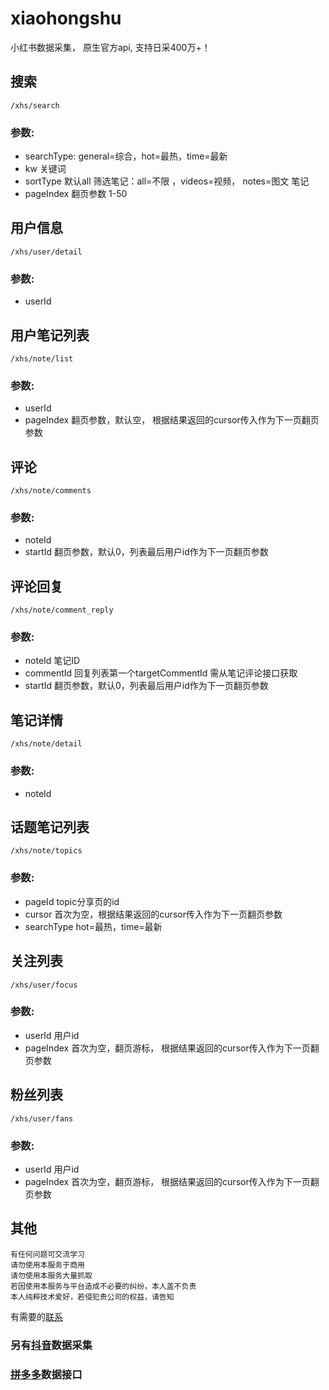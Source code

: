# xiaohongshu
小红书数据采集， 原生官方api, 支持日采400万+！

 
## 搜索
```
/xhs/search
```
### 参数:
- searchType: general=综合，hot=最热，time=最新
- kw 关键词
- sortType  默认all	筛选笔记：all=不限 ，videos=视频， notes=图文 笔记 
- pageIndex 翻页参数 1-50

## 用户信息
```
/xhs/user/detail
```
### 参数:
- userId

## 用户笔记列表
```
/xhs/note/list
```
### 参数:
- userId
- pageIndex 翻页参数，默认空， 根据结果返回的cursor传入作为下一页翻页参数

## 评论
```
/xhs/note/comments
```
### 参数:
- noteId
- startId 翻页参数，默认0，列表最后用户id作为下一页翻页参数

## 评论回复
```
/xhs/note/comment_reply
```
### 参数:
- noteId 笔记ID
- commentId 回复列表第一个targetCommentId 需从笔记评论接口获取
- startId 翻页参数，默认0，列表最后用户id作为下一页翻页参数


## 笔记详情
```
/xhs/note/detail
```
### 参数:
- noteId

## 话题笔记列表
```
/xhs/note/topics
```
### 参数:
- pageId topic分享页的id
- cursor 首次为空，根据结果返回的cursor传入作为下一页翻页参数
- searchType hot=最热，time=最新


## 关注列表
```
/xhs/user/focus
```
### 参数:
- userId 用户id
- pageIndex 首次为空，翻页游标， 根据结果返回的cursor传入作为下一页翻页参数


## 粉丝列表
```
/xhs/user/fans
```
### 参数:
- userId 用户id
- pageIndex 首次为空，翻页游标， 根据结果返回的cursor传入作为下一页翻页参数


## 其他


```
有任何问题可交流学习  
请勿使用本服务于商用   
请勿使用本服务大量抓取   
若因使用本服务与平台造成不必要的纠纷，本人盖不负责  
本人纯粹技术爱好，若侵犯贵公司的权益，请告知  
```

有需要的[联系](https://qr.api.cli.im/newqr/create?data=https%253A%252F%252Fqm.qq.com%252Fcgi-bin%252Fqm%252Fqr%253Fk%253DgsXU_14bQsI8BdSevrFzHU7vIYnRCnFQ%2526noverify%253D0&level=H&transparent=false&bgcolor=%23FFFFFF&forecolor=%23000000&blockpixel=12&marginblock=1&logourl=&logoshape=no&size=500&kid=cliim&key=211db538a2ba8c28441f5d952fe165db)

### 另有[抖音](https://github.com/canglingzhiyue/douyin)数据采集
### [拼多多](https://github.com/canglingzhiyue/pdd)数据接口
